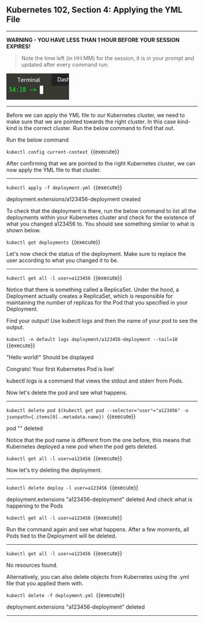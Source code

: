 ## Kubernetes 102, Section 4: Applying the YML File

---

**WARNING - YOU HAVE LESS THAN 1 HOUR BEFORE YOUR SESSION EXPIRES!**

>Note the time left (in HH:MM) for the session, it is in your prompt and updated after every command run:

![Terminal Time Remaining](./assets/term-expire.png)

---

Before we can apply the YML file to our Kubernetes cluster, we need to make sure that we are pointed towards the right cluster. In this case kind-kind is the correct cluster. Run the below command to find that out.


Run the below command

`kubectl config current-context
`{{execute}}


After confirming that we are pointed to the right Kubernetes cluster, we can now apply the YML file to that cluster.

---

`kubectl apply -f deployment.yml
`{{execute}}

deployment.extensions/a123456-deployment created

To check that the deployment is there, run the below command to list all the deployments within your Kubernetes cluster and check for the existence of what you changed a123456 to. You should see something similar to what is shown below.


`kubectl get deployments
`{{execute}}


Let's now check the status of the deployment. Make sure to replace the user according to what you changed it to be.

---

`kubectl get all -l user=a123456
`{{execute}}


Notice that there is something called a ReplicaSet. Under the hood, a Deployment actually creates a ReplicaSet, which is responsible for maintaining the number of replicas for the Pod that you specified in your Deployment.


Find your output! Use kubectl logs and then the name of your pod to see the output.


`kubectl -n default logs deployment/a123456-deployment --tail=10
`{{execute}}

"Hello world!" Should be displayed

Congrats! Your first Kubernetes Pod is live!

kubectl logs is a command that views the stdout and stderr from Pods.

Now let's delete the pod and see what happens.

---

`kubectl delete pod $(kubectl get pod --selector="user"="a123456" -o jsonpath={.items[0]..metadata.name})
`{{execute}}

pod "" deleted

Notice that the pod name is different from the one before, this means that Kubernetes deployed a new pod when the pod gets deleted.


`kubectl get all -l user=a123456
`{{execute}}

Now let's try deleting the deployment.

---

`kubectl delete deploy -l user=a123456
`{{execute}}

deployment.extensions "a123456-deployment" deleted
And check what is happening to the Pods


`kubectl get all -l user=a123456
`{{execute}}

Run the command again and see what happens. After a few moments, all Pods tied to the Deployment will be deleted.

---

`kubectl get all -l user=a123456
`{{execute}}

No resources found.

Alternatively, you can also delete objects from Kubernetes using the .yml file that you applied them with.


`kubectl delete -f deployment.yml
`{{execute}}

deployment.extensions "a123456-deployment" deleted

---
